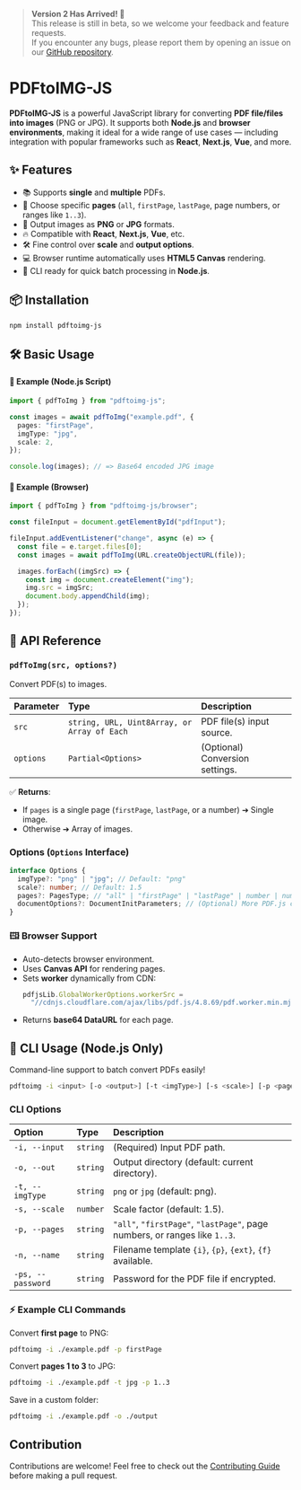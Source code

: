 > **Version 2 Has Arrived! 🎉**  
> This release is still in beta, so we welcome your feedback and feature requests.  
> If you encounter any bugs, please report them by opening an issue on our [GitHub repository](https://github.com/iqbal-rashed/pdftoimg-js/issues).

# PDFtoIMG-JS

**PDFtoIMG-JS** is a powerful JavaScript library for converting **PDF file/files into images** (PNG or JPG).
It supports both **Node.js** and **browser environments**, making it ideal for a wide range of use cases — including integration with popular frameworks such as **React**, **Next.js**, **Vue**, and more.

## ✨ Features

- 📚 Supports **single** and **multiple** PDFs.
- 🎯 Choose specific **pages** (`all`, `firstPage`, `lastPage`, page numbers, or ranges like `1..3`).
- 🎨 Output images as **PNG** or **JPG** formats.
- 🔥 Compatible with **React**, **Next.js**, **Vue**, etc.
- 🛠 Fine control over **scale** and **output options**.
- 💻 Browser runtime automatically uses **HTML5 Canvas** rendering.
- 🧹 CLI ready for quick batch processing in **Node.js**.

## 📦 Installation

```bash
npm install pdftoimg-js
```

## 🛠 Basic Usage

#### 🚀 Example (Node.js Script)

```ts
import { pdfToImg } from "pdftoimg-js";

const images = await pdfToImg("example.pdf", {
  pages: "firstPage",
  imgType: "jpg",
  scale: 2,
});

console.log(images); // => Base64 encoded JPG image
```

#### 📝 Example (Browser)

```ts
import { pdfToImg } from "pdftoimg-js/browser";

const fileInput = document.getElementById("pdfInput");

fileInput.addEventListener("change", async (e) => {
  const file = e.target.files[0];
  const images = await pdfToImg(URL.createObjectURL(file));

  images.forEach((imgSrc) => {
    const img = document.createElement("img");
    img.src = imgSrc;
    document.body.appendChild(img);
  });
});
```

## 📖 API Reference

### `pdfToImg(src, options?)`

Convert PDF(s) to images.

| Parameter | Type                                        | Description                     |
| :-------- | :------------------------------------------ | :------------------------------ |
| `src`     | `string, URL, Uint8Array, or Array of Each` | PDF file(s) input source.       |
| `options` | `Partial<Options>`                          | (Optional) Conversion settings. |

✅ **Returns**:

- If `pages` is a single page (`firstPage`, `lastPage`, or a number) ➔ Single image.
- Otherwise ➔ Array of images.

### Options (`Options` Interface)

```ts
interface Options {
  imgType?: "png" | "jpg"; // Default: "png"
  scale?: number; // Default: 1.5
  pages?: PagesType; // "all" | "firstPage" | "lastPage" | number | number[] | { startPage, endPage }
  documentOptions?: DocumentInitParameters; // (Optional) More PDF.js config.
}
```

### 🖽 Browser Support

- Auto-detects browser environment.
- Uses **Canvas API** for rendering pages.
- Sets **worker** dynamically from CDN:
  ```ts
  pdfjsLib.GlobalWorkerOptions.workerSrc =
    "//cdnjs.cloudflare.com/ajax/libs/pdf.js/4.8.69/pdf.worker.min.mjs";
  ```
- Returns **base64 DataURL** for each page.

## 👡 CLI Usage (Node.js Only)

Command-line support to batch convert PDFs easily!

```bash
pdftoimg -i <input> [-o <output>] [-t <imgType>] [-s <scale>] [-p <pages>] [-n <template>] [-ps <password>]
```

### CLI Options

| Option            | Type     | Description                                                                |
| :---------------- | :------- | :------------------------------------------------------------------------- |
| `-i, --input`     | `string` | (Required) Input PDF path.                                                 |
| `-o, --out`       | `string` | Output directory (default: current directory).                             |
| `-t, --imgType`   | `string` | `png` or `jpg` (default: png).                                             |
| `-s, --scale`     | `number` | Scale factor (default: 1.5).                                               |
| `-p, --pages`     | `string` | `"all"`, `"firstPage"`, `"lastPage"`, page numbers, or ranges like `1..3`. |
| `-n, --name`      | `string` | Filename template `{i}`, `{p}`, `{ext}`, `{f}` available.                  |
| `-ps, --password` | `string` | Password for the PDF file if encrypted.                                    |

### ⚡ Example CLI Commands

Convert **first page** to PNG:

```bash
pdftoimg -i ./example.pdf -p firstPage
```

Convert **pages 1 to 3** to JPG:

```bash
pdftoimg -i ./example.pdf -t jpg -p 1..3
```

Save in a custom folder:

```bash
pdftoimg -i ./example.pdf -o ./output
```

## Contribution

Contributions are welcome! Feel free to check out the [Contributing Guide](https://github.com/iqbal-rashed/pdftoimg-js/blob/main/.github/contributing.md) before making a pull request.
